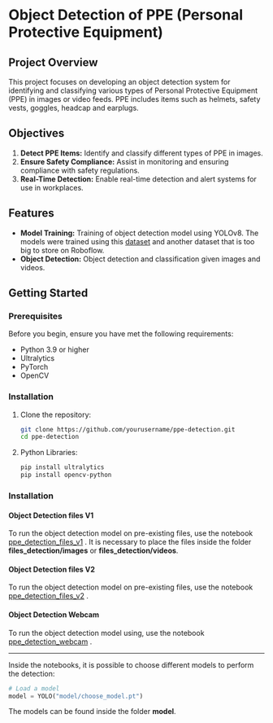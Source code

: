 # Object Detection of PPE (Personal Protective Equipment)

## Project Overview

This project focuses on developing an object detection system for identifying and classifying various types of Personal Protective Equipment (PPE) in images or video feeds. PPE includes items such as helmets, safety vests, goggles, headcap and earplugs.

## Objectives

1. **Detect PPE Items:** Identify and classify different types of PPE in images.
2. **Ensure Safety Compliance:** Assist in monitoring and ensuring compliance with safety regulations.
3. **Real-Time Detection:** Enable real-time detection and alert systems for use in workplaces.

## Features

- **Model Training:** Training of object detection model using YOLOv8. The models were trained using this [dataset](https://universe.roboflow.com/epp-internship-0rrmj/epp-internship-2-no-negatives) and another dataset that is too big to store on Roboflow.
- **Object Detection:** Object detection and classification given images and videos.

## Getting Started

### Prerequisites

Before you begin, ensure you have met the following requirements:

- Python 3.9 or higher
- Ultralytics
- PyTorch 
- OpenCV

### Installation

1. Clone the repository:

   ```bash
   git clone https://github.com/yourusername/ppe-detection.git
   cd ppe-detection
    ```

2. Python Libraries:

   ```bash
   pip install ultralytics
   pip install opencv-python
    ```

### Installation

#### Object Detection files V1

To run the object detection model on pre-existing files, use the notebook [ppe_detection_files_v1](ppe_detection_files_v1)
. It is necessary to place the files inside the folder **files_detection/images** or **files_detection/videos**.


#### Object Detection files V2
To run the object detection model on pre-existing files, use the notebook [ppe_detection_files_v2](ppe_detection_files_v2)
. 

#### Object Detection Webcam

To run the object detection model using, use the notebook [ppe_detection_webcam](ppe_detection_webcam)
. 


-----

Inside the notebooks, it is possible to choose different models to perform the detection:

```python
# Load a model
model = YOLO("model/choose_model.pt") 
````

The models can be found inside the folder **model**.


